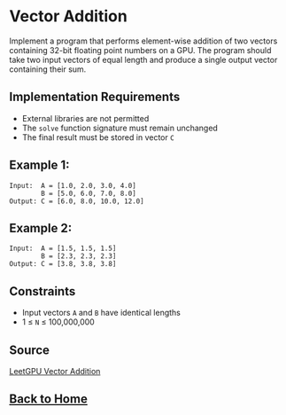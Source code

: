 # **Vector Addition**

Implement a program that performs element-wise addition of two vectors containing 32-bit floating point numbers on a GPU. The program should take two input vectors of equal length and produce a single output vector containing their sum.

## **Implementation Requirements**

- External libraries are not permitted
- The ``solve`` function signature must remain unchanged
- The final result must be stored in vector ``C``

## **Example 1:**

```
Input:  A = [1.0, 2.0, 3.0, 4.0]
        B = [5.0, 6.0, 7.0, 8.0]
Output: C = [6.0, 8.0, 10.0, 12.0]
```

## **Example 2:**

```
Input:  A = [1.5, 1.5, 1.5]
        B = [2.3, 2.3, 2.3]
Output: C = [3.8, 3.8, 3.8]
```

## **Constraints**

- Input vectors ``A`` and ``B`` have identical lengths
- 1 ≤ ``N`` ≤ 100,000,000

## **Source**

[LeetGPU Vector Addition](https://leetgpu.com/challenges/vector-addition)


## **[Back to Home](../../)**



